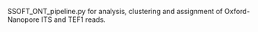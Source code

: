 SSOFT_ONT_pipeline.py for analysis, clustering and assignment of Oxford-Nanopore ITS and TEF1 reads. 
